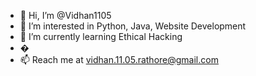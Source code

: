- 👋 Hi, I’m @Vidhan1105
- 👀 I’m interested in Python, Java, Website Development
- 🌱 I’m currently learning Ethical Hacking
- �
- 📫 Reach me at vidhan.11.05.rathore@gmail.com

<!---
Vidhan1105/Vidhan1105 is a ✨ special ✨ repository because its `README.md` (this file) appears on your GitHub profile.
You can click the Preview link to take a look at your changes.
--->
